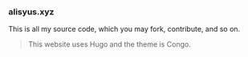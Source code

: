 ### alisyus.xyz
This is all my source code, which you may fork, contribute, and so on.

> This website uses Hugo and the theme is Congo.